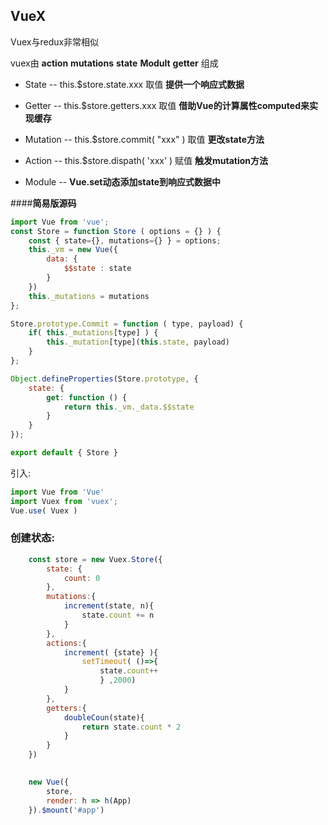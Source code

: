 ## VueX

Vuex与redux非常相似

vuex由   **action**      **mutations**      **state**    **Modult**   **getter** 组成

+ State      --     this.$store.state.xxx 取值      **提供一个响应式数据**

+ Getter    --     this.$store.getters.xxx 取值       **借助Vue的计算属性computed来实现缓存**

+ Mutation  --   this.$store.commit( "xxx" ) 取值      **更改state方法**

+ Action         --       this.$store.dispath( 'xxx' ) 赋值    **触发mutation方法**

+ Module     -- **Vue.set动态添加state到响应式数据中**

  

####**简易版源码**

```javascript
import Vue from 'vue';
const Store = function Store ( options = {} ) {
    const { state={}, mutations={} } = options;
    this._vm = new Vue({
        data: {
            $$state : state
        }
    })
    this._mutations = mutations
};

Store.prototype.Commit = function ( type, payload) {
    if( this._mutations[type] ) {
        this._mutation[type](this.state, payload)
    }
};

Object.defineProperties(Store.prototype, {
    state: {
        get: function () {
            return this._vm._data.$$state
        }
    }
});

export default { Store }

```







引入: 

```javascript
import Vue from 'Vue'
import Vuex from 'vuex';
Vue.use( Vuex )
```





### 创建状态:

```javascript
	const store = new Vuex.Store({
        state: {
            count: 0
        },
        mutations:{
            increment(state, n){
                state.count += n
            }
        },
        actions:{
            increment( {state} ){
                setTimeout( ()=>{
                    state.count++
                	} ,2000)
            }
        },
        getters:{
            doubleCoun(state){
                return state.count * 2
            }
        }
	})

    
    new Vue({
        store,
        render: h => h(App)
    }).$mount('#app')
    
    
```

